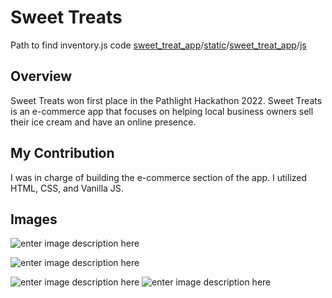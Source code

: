 # Sweet Treats

Path to find inventory.js code 
 [sweet_treat_app](https://github.com/jonaaldas/Hackathon-sweet-treats-heroku/tree/main/sweet_treat_app)/[static](https://github.com/jonaaldas/Hackathon-sweet-treats-heroku/tree/main/sweet_treat_app/static)/[sweet_treat_app](https://github.com/jonaaldas/Hackathon-sweet-treats-heroku/tree/main/sweet_treat_app/static/sweet_treat_app)/[js](https://github.com/jonaaldas/Hackathon-sweet-treats-heroku/tree/main/sweet_treat_app/static/sweet_treat_app/js)

## Overview

Sweet Treats won first place in the Pathlight Hackathon 2022. Sweet Treats is an e-commerce app that focuses on helping local business owners sell their ice cream and have an online presence. 

## My Contribution
I was in charge of building the e-commerce section of the app. I utilized HTML, CSS, and Vanilla JS.

## Images

![enter image description here](https://i.imgur.com/5WzvhvG.png)

![enter image description here](https://i.imgur.com/DCXRvjw.png)

![enter image description here](https://i.imgur.com/Oadaq5Q.png)
![enter image description here](https://i.imgur.com/4FTJUEE.png)

